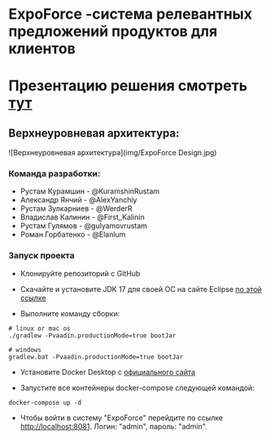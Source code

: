 # ExpoForce -система релевантных предложений продуктов для клиентов

# Презентацию решения смотреть [тут]()

## Верхнеуровневая архитектура:
![Верхнеуровневая архитектура](img/ExpoForce Design.jpg)

### Команда разработки:
- Рустам Курамшин - @KuramshinRustam
- Александр Янчий - @AlexYanchiy
- Рустам Зулкарниев - @WerderR
- Владислав Калинин - @First_Kalinin
- Рустам Гулямов - @gulyamovrustam
- Роман Горбатенко - @Elanlum

### Запуск проекта

- Клонируйте репозиторий с GitHub

- Скачайте и установите JDK 17 для своей ОС на сайте Eclipse [по этой ссылке](https://adoptium.net/temurin/releases/)

- Выполните команду сборки:

```shell
# linux or mac os
./gradlew -Pvaadin.productionMode=true bootJar

# windows 
gradlew.bat -Pvaadin.productionMode=true bootJar
```

- Установите Docker Desktop с [официального сайта](https://www.docker.com/products/docker-desktop/)

- Запустите все контейнеры docker-compose следующей командой:
```shell
docker-compose up -d
```

- Чтобы войти в систему "ExpoForce" перейдите по ссылке [http://localhost:8081](http://localhost:8081). Логин: "admin", пароль: "admin".